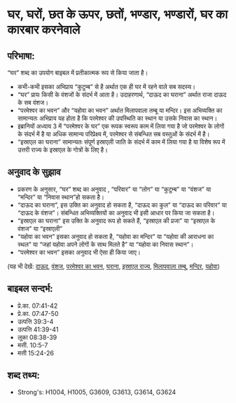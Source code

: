 # घर, घरों, छत के ऊपर, छतों, भण्डार, भण्डारों, घर का कारबार करनेवाले #

## परिभाषा: ##

“घर” शब्द का उपयोग बाइबल में प्रतीकात्मक रूप से किया जाता है। 

* कभी-कभी इसका अभिप्राय “कुटुम्ब” से है अर्थात एक ही घर में रहने वाले सब सदस्य। 
* “घर” प्रायः किसी के वंशजों के संदर्भ में आता है। उदाहरणार्थ, “दाऊद का घराना” अर्थात राजा दाऊद के सब वंशज।
* “परमेश्वर का भवन” और “यहोवा का भवन” अर्थात मिलापवाला तम्बू या मन्दिर। इस अभिव्यक्ति का सामान्यतः अभिप्राय यह होता है कि परमेश्वर की उपस्थिति का स्थान या उसके निवास का स्थान।
* इब्रानियों अध्याय 3 में “परमेश्वर के घर” एक रूपक स्वरूप काम में लिया गया है जो परमेश्वर के लोगों के संदर्भ में है या अधिक सामान्य परिप्रेक्ष्य में, परमेश्वर से संबन्धित सब वस्तुओं के संदर्भ में है।
* “इस्राएल का घराना” सामान्यतः संपूर्ण इस्राएली जाति के संदर्भ में काम में लिया गया है या विशेष रूप में उत्तरी राज्य के इस्राएल के गोत्रों के लिए है।

## अनुवाद के सुझाव ##

* प्रकरण के अनुसार, “घर” शब्द का अनुवाद , “परिवार” या “लोग” या “कुटुम्ब” या “वंशज” या “मन्दिर” या “निवास स्थान”हो सकता है।
* “दाऊद का घराना”, इस उक्ति का अनुवाद हो सकता है, “दाऊद का कुल” या “दाऊद का परिवार” या “दाऊद के वंशज”। संबन्धित अभिव्यक्तियों का अनुवाद भी इसी आधार पर किया जा सकता है।
* “इस्राएल का घराना” इस उक्ति के अनुवाद रूप हो सकते हैं, “इस्राएल की प्रजा” या “इस्राएल के वंशज” या “इस्राएली”
* “यहोवा का भवन” इसका अनुवाद हो सकता है, “यहोवा का मन्दिर” या “यहोवा की आराधना का स्थल” या “जहां यहोवा अपने लोगों के साथ मिलते है” या “यहोवा का निवास स्थान”।
* “परमेश्वर का भवन” इसका अनुवाद भी ऐसा ही किया जाए।

(यह भी देखें: [दाऊद](../david.md), [वंशज](../descendant.md), [परमेश्वर का भवन](../houseofgod.md), [घराना](../household.md), [इस्राएल राज्य](../kingdomofisrael.md), [मिलापवाला तम्बू](../tabernacle.md), [मन्दिर](../temple.md), [यहोवा](../yahweh.md))

## बाइबल सन्दर्भ: ##

* प्रे.का. 07:41-42
* प्रे.का. 07:47-50
* उत्पत्ति 39:3-4
* उत्पत्ति 41:39-41
* लूका 08:38-39
* मत्ती. 10:5-7
* मत्ती 15:24-26

## शब्द तथ्य: ##

* Strong's: H1004, H1005, G3609, G3613, G3614, G3624
